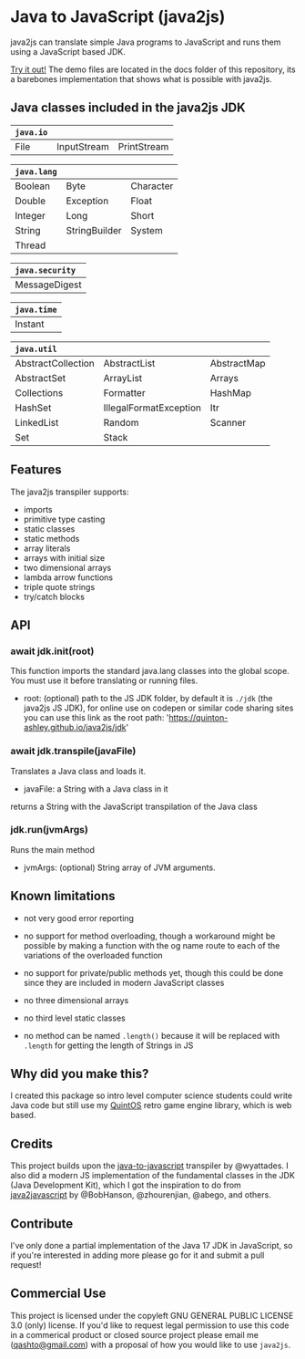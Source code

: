 # Java to JavaScript (java2js)

java2js can translate simple Java programs to JavaScript and runs them using a JavaScript based JDK.

[Try it out!](https://quinton-ashley.github.io/java2js/) The demo files are located in the docs folder of this repository, its a barebones implementation that shows what is possible with java2js.

## Java classes included in the java2js JDK

| `java.io` |             |             |
| :-------- | ----------- | ----------- |
| File      | InputStream | PrintStream |

| `java.lang` |               |           |
| :---------- | ------------- | --------- |
| Boolean     | Byte          | Character |
| Double      | Exception     | Float     |
| Integer     | Long          | Short     |
| String      | StringBuilder | System    |
| Thread      |               |           |

| `java.security` |
| :-------------- |
| MessageDigest   |

| `java.time` |
| :---------- |
| Instant     |

| `java.util`        |                        |             |
| :----------------- | ---------------------- | ----------- |
| AbstractCollection | AbstractList           | AbstractMap |
| AbstractSet        | ArrayList              | Arrays      |
| Collections        | Formatter              | HashMap     |
| HashSet            | IllegalFormatException | Itr         |
| LinkedList         | Random                 | Scanner     |
| Set                | Stack                  |             |

## Features

The java2js transpiler supports:

- imports
- primitive type casting
- static classes
- static methods
- array literals
- arrays with initial size
- two dimensional arrays
- lambda arrow functions
- triple quote strings
- try/catch blocks

## API

### await jdk.init(root)

This function imports the standard java.lang classes into the global scope. You must use it before translating or running files.

- root: (optional) path to the JS JDK folder, by default it is `./jdk` (the java2js JS JDK), for online use on codepen or similar code sharing sites you can use this link as the root path: 'https://quinton-ashley.github.io/java2js/jdk'

### await jdk.transpile(javaFile)

Translates a Java class and loads it.

- javaFile: a String with a Java class in it

returns a String with the JavaScript transpilation of the Java class

### jdk.run(jvmArgs)

Runs the main method

- jvmArgs: (optional) String array of JVM arguments.

## Known limitations

- not very good error reporting

- no support for method overloading, though a workaround might be possible by making a function with the og name route to each of the variations of the overloaded function

- no support for private/public methods yet, though this could be done since they are included in modern JavaScript classes

- no three dimensional arrays

- no third level static classes

- no method can be named `.length()` because it will be replaced with `.length` for getting the length of Strings in JS

## Why did you make this?

I created this package so intro level computer science students could write Java code but still use my [QuintOS](https://github.com/quinton-ashley/quintos) retro game engine library, which is web based.

## Credits

This project builds upon the [java-to-javascript](https://github.com/wyattades/java-to-javascript) transpiler by @wyattades. I also did a modern JS implementation of the fundamental classes in the JDK (Java Development Kit), which I got the inspiration to do from [java2javascript](https://github.com/java2script/java2script) by @BobHanson, @zhourenjian, @abego, and others.

## Contribute

I've only done a partial implementation of the Java 17 JDK in JavaScript, so if you're interested in adding more please go for it and submit a pull request!

## Commercial Use

This project is licensed under the copyleft GNU GENERAL PUBLIC LICENSE 3.0 (only) license. If you'd like to request legal permission to use this code in a commerical product or closed source project please email me (qashto@gmail.com) with a proposal of how you would like to use `java2js`.
